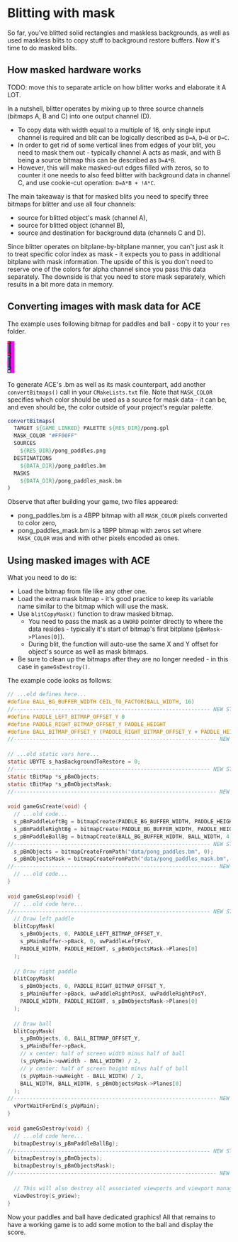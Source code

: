 # Blitting with mask

So far, you've blitted solid rectangles and maskless backgrounds, as well as used maskless blits to copy stuff to background restore buffers.
Now it's time to do masked blits.

## How masked hardware works

TODO: move this to separate article on how blitter works and elaborate it A LOT.

In a nutshell, blitter operates by mixing up to three source channels (bitmaps A, B and C) into one output channel (D).

- To copy data with width equal to a multiple of 16, only single input channel is required and blit can be logically described as `D=A`, `D=B` or `D=C`.
- In order to get rid of some vertical lines from edges of your blit, you need to mask them out - typically channel A acts as mask, and with B being a source bitmap this can be described as `D=A*B`.
- However, this will make masked-out edges filled with zeros, so to counter it one needs to also feed blitter with background data in channel C, and use cookie-cut operation: `D=A*B + !A*C`.

The main takeaway is that for masked blits you need to specify three bitmaps for blitter and use all four channels:

- source for blitted object's mask (channel A),
- source for blitted object (channel B),
- source and destination for background data (channels C and D).

Since blitter operates on bitplane-by-bitplane manner, you can't just ask it to treat specific color index as mask - it expects you to pass in additional bitplane with mask information.
The upside of this is you don't need to reserve one of the colors for alpha channel  since you pass this data separately.
The downside is that you need to store mask separately, which results in a bit more data in memory.

## Converting images with mask data for ACE

The example uses following bitmap for paddles and ball - copy it to your `res` folder.

![Paddles and ball](../../showcase/res/pong_paddles.png)

To generate ACE's .bm as well as its mask counterpart, add another `convertBitmaps()` call in your `CMakeLists.txt` file.
Note that `MASK_COLOR` specifies which color should be used as a source for mask data - it can be, and even should be, the color outside of your project's regular palette.

```cmake
convertBitmaps(
  TARGET ${GAME_LINKED} PALETTE ${RES_DIR}/pong.gpl
  MASK_COLOR "#FF00FF"
  SOURCES
    ${RES_DIR}/pong_paddles.png
  DESTINATIONS
    ${DATA_DIR}/pong_paddles.bm
  MASKS
    ${DATA_DIR}/pong_paddles_mask.bm
)
```

Observe that after building your game, two files appeared:

- pong_paddles.bm is a 4BPP bitmap with all `MASK_COLOR` pixels converted to color zero,
- pong_paddles_mask.bm is a 1BPP bitmap with zeros set where `MASK_COLOR` was and with other pixels encoded as ones.

## Using masked images with ACE

What you need to do is:

- Load the bitmap from file like any other one.
- Load the extra mask bitmap - it's good practice to keep its variable name similar to the bitmap which will use the mask.
- Use `blitCopyMask()` function to draw masked bitmap.
  - You need to pass the mask as a `UWORD` pointer directly to where the data resides - typically it's start of bitmap's first bitplane (`pBmMask->Planes[0]`).
  - During blit, the function will auto-use the same X and Y offset for object's source as well as mask bitmaps.
- Be sure to clean up the bitmaps after they are no longer needed - in this case in `gameGsDestroy()`.

The example code looks as follows:

```c
// ...old defines here...
#define BALL_BG_BUFFER_WIDTH CEIL_TO_FACTOR(BALL_WIDTH, 16)
//-------------------------------------------------------------- NEW STUFF START
#define PADDLE_LEFT_BITMAP_OFFSET_Y 0
#define PADDLE_RIGHT_BITMAP_OFFSET_Y PADDLE_HEIGHT
#define BALL_BITMAP_OFFSET_Y (PADDLE_RIGHT_BITMAP_OFFSET_Y + PADDLE_HEIGHT)
//---------------------------------------------------------------- NEW STUFF END

// ...old static vars here...
static UBYTE s_hasBackgroundToRestore = 0;
//-------------------------------------------------------------- NEW STUFF START
static tBitMap *s_pBmObjects;
static tBitMap *s_pBmObjectsMask;
//---------------------------------------------------------------- NEW STUFF END

void gameGsCreate(void) {
  // ...old code...
  s_pBmPaddleLeftBg = bitmapCreate(PADDLE_BG_BUFFER_WIDTH, PADDLE_HEIGHT, 4, 0);
  s_pBmPaddleRightBg = bitmapCreate(PADDLE_BG_BUFFER_WIDTH, PADDLE_HEIGHT, 4, 0);
  s_pBmPaddleBallBg = bitmapCreate(BALL_BG_BUFFER_WIDTH, BALL_WIDTH, 4, 0);
//-------------------------------------------------------------- NEW STUFF START
  s_pBmObjects = bitmapCreateFromPath("data/pong_paddles.bm", 0);
  s_pBmObjectsMask = bitmapCreateFromPath("data/pong_paddles_mask.bm", 1);
//---------------------------------------------------------------- NEW STUFF END
  // ...old code...
}

void gameGsLoop(void) {
  // ...old code here...
//-------------------------------------------------------------- NEW STUFF START
  // Draw left paddle
  blitCopyMask(
    s_pBmObjects, 0, PADDLE_LEFT_BITMAP_OFFSET_Y,
    s_pMainBuffer->pBack, 0, uwPaddleLeftPosY,
    PADDLE_WIDTH, PADDLE_HEIGHT, s_pBmObjectsMask->Planes[0]
  );

  // Draw right paddle
  blitCopyMask(
    s_pBmObjects, 0, PADDLE_RIGHT_BITMAP_OFFSET_Y,
    s_pMainBuffer->pBack, uwPaddleRightPosX, uwPaddleRightPosY,
    PADDLE_WIDTH, PADDLE_HEIGHT, s_pBmObjectsMask->Planes[0]
  );

  // Draw ball
  blitCopyMask(
    s_pBmObjects, 0, BALL_BITMAP_OFFSET_Y,
    s_pMainBuffer->pBack,
    // x center: half of screen width minus half of ball
    (s_pVpMain->uwWidth - BALL_WIDTH) / 2,
    // y center: half of screen height minus half of ball
    (s_pVpMain->uwHeight - BALL_WIDTH) / 2,
    BALL_WIDTH, BALL_WIDTH, s_pBmObjectsMask->Planes[0]
  );
//---------------------------------------------------------------- NEW STUFF END
  vPortWaitForEnd(s_pVpMain);
}

void gameGsDestroy(void) {
  // ...old code here...
  bitmapDestroy(s_pBmPaddleBallBg);
//-------------------------------------------------------------- NEW STUFF START
  bitmapDestroy(s_pBmObjects);
  bitmapDestroy(s_pBmObjectsMask);
//---------------------------------------------------------------- NEW STUFF END

  // This will also destroy all associated viewports and viewport managers
  viewDestroy(s_pView);
}
```

Now your paddles and ball have dedicated graphics!
All that remains to have a working game is to add some motion to the ball and display the score.
